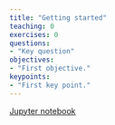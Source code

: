 ```yaml
---
title: "Getting started"
teaching: 0
exercises: 0
questions:
- "Key question"
objectives:
- "First objective."
keypoints:
- "First key point."
---
```


[Jupyter notebook](http://nbviewer.jupyter.org/github/biosustain/cameo-notebooks/blob/master/01-quick-start.ipynb)
